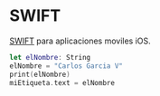 # SWIFT

[SWIFT](https://developer.apple.com/swift/) para aplicaciones moviles iOS.

```SWIFT
let elNombre: String
elNombre = "Carlos Garcia V"
print(elNombre)
miEtiqueta.text = elNombre

```
